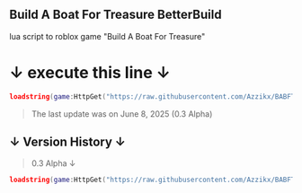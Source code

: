 ## Build A Boat For Treasure BetterBuild
lua script to roblox game "Build A Boat For Treasure"

# **↓ execute this line ↓**
```lua
loadstring(game:HttpGet("https://raw.githubusercontent.com/Azzikx/BABFTBetterBuild/refs/heads/main/SourceCode"))()
```
> The last update was on June 8, 2025 (0.3 Alpha)

## **↓ Version History ↓**
>  0.3 Alpha ↓
```lua
loadstring(game:HttpGet("https://raw.githubusercontent.com/Azzikx/BABFT-Better-Build/refs/heads/main/Versions/03Alpha"))()
```
